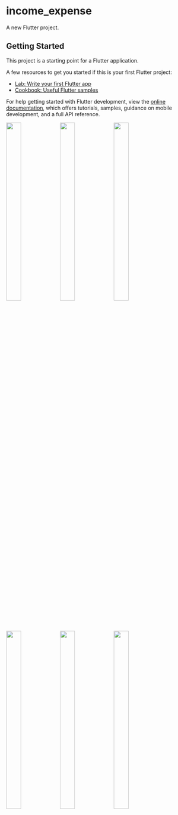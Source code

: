 # income_expense

A new Flutter project.

## Getting Started

This project is a starting point for a Flutter application.

A few resources to get you started if this is your first Flutter project:

- [Lab: Write your first Flutter app](https://docs.flutter.dev/get-started/codelab)
- [Cookbook: Useful Flutter samples](https://docs.flutter.dev/cookbook)

For help getting started with Flutter development, view the
[online documentation](https://docs.flutter.dev/), which offers tutorials,
samples, guidance on mobile development, and a full API reference.

<p>
  <img src = "https://github.com/prinagangani/income_expensetracker/assets/123531128/cc2e8d0d-5b29-4b8b-b0a0-c8400cc633cf" height=35% width=28%>
  <img src = "https://github.com/prinagangani/income_expensetracker/assets/123531128/39a318a9-4c23-430c-a576-f4675b4930ee" height=35% width=28%>
  <img src = "https://github.com/prinagangani/income_expensetracker/assets/123531128/3551c3da-7d73-4e31-a90a-ec3c8e2fe1b9" height=35% width=28%>
  <img src = "https://github.com/prinagangani/income_expensetracker/assets/123531128/0c7f679a-2c0a-4aa4-93e9-982e0a2d5afe" height=35% width=28%>
  <img src = "https://github.com/prinagangani/income_expensetracker/assets/123531128/5791f32c-254f-4b71-8d7c-b8a1b976af48" height=35% width=28%>
  <img src = "https://github.com/prinagangani/income_expensetracker/assets/123531128/f59c6d32-1c2f-4e50-b6f0-cc63d44ae3de" height=35% width=28%>
  </p>

